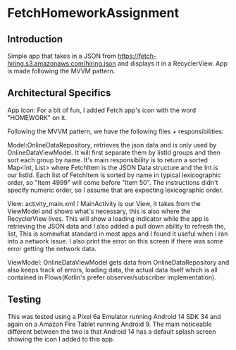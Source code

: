 # FetchHomeworkAssignment

Introduction
--- 
Simple app that takes in a JSON from https://fetch-hiring.s3.amazonaws.com/hiring.json and displays
it in a RecyclerView. App is made following the MVVM pattern.

Architectural Specifics
--- 
App Icon: For a bit of fun, I added Fetch app's icon with the word "HOMEWORK" on it.

Following the MVVM pattern, we have the following files + responsibilities:

Model:OnlineDataRepository, retrieves the json data and is only used by OnlineDataViewModel.
It will first separate them by listId groups and then sort each group by name. It's main 
responsibility is to return a sorted Map<Int, List<FetchItem>> where FetchItem is the JSON
Data structure and the Int is our listId. Each list of FetchItem is sorted by name in typical
lexicographic order, so "Item 4999" will come before "Item 50". The instructions didn't specify
numeric order, so I assume that are expecting lexicographic order. 

View: activity_main.xml / MainActivity is our View, it takes from the ViewModel and shows what's
necessary, this is also where the RecyclerView lives. This will show a loading indicator while the
app is retrieving the JSON data and I also added a pull down ability to refresh the, list,
This is somewhat standard in most apps and I found it useful when I ran into a network issue.
I also print the error on this screen if there was some error getting the network data.

ViewModel: OnlineDataViewModel gets data from OnlineDataRepository and also keeps track of errors,
loading data, the actual data itself which is all contained in Flows(Kotlin's prefer observer/subscriber
implementation). 

Testing
---
This was tested using a Pixel 6a Emulator running Android 14 SDK 34 and again on a Amazon Fire 
Tablet running Android 9. The main noticeable different between the two is that Android 14 has a
default splash screen showing the icon I added to this app. 
